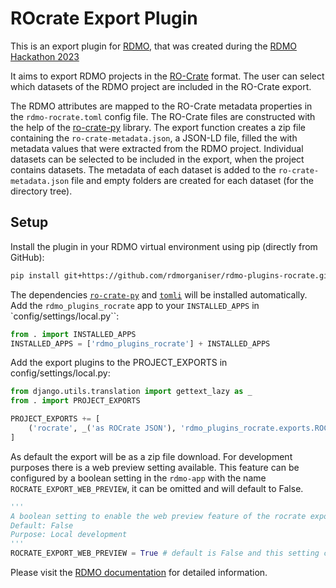 # ROcrate Export Plugin
This is an export plugin for [RDMO](https://github.com/rdmorganiser/rdmo), that was created during the [RDMO Hackathon 2023](https://www.forschungsdaten.org/index.php/RDMO_Hackathon_2023)

It aims to export RDMO projects in the [RO-Crate](https://researchobject.github.io/ro-crate/) format. The user can select which datasets of the RDMO project are included in the RO-Crate export.  

The RDMO attributes are mapped to the RO-Crate metadata properties in the `rdmo-rocrate.toml` config file. The RO-Crate files are constructed with the help of the [ro-crate-py](https://zenodo.org/record/8005944) library.
The export function creates a zip file containing the `ro-crate-metadata.json`, a JSON-LD file, filled the with metadata values that were extracted from the RDMO project. Individual datasets can be selected to be included in the export, when the project contains datasets. The metadata of each dataset is added to the `ro-crate-metadata.json` file and empty folders are created for each dataset (for the directory tree).

## Setup

Install the plugin in your RDMO virtual environment using pip (directly from GitHub):
```bash
pip install git+https://github.com/rdmorganiser/rdmo-plugins-rocrate.git
```
The dependencies [`ro-crate-py`](https://pypi.org/project/rocrate/) and [`tomli`](https://pypi.org/project/tomli/) will be installed automatically.
Add the `rdmo_plugins_rocrate` app to your `INSTALLED_APPS` in `config/settings/local.py``:
```py
from . import INSTALLED_APPS
INSTALLED_APPS = ['rdmo_plugins_rocrate'] + INSTALLED_APPS
```

Add the export plugins to the PROJECT_EXPORTS in config/settings/local.py:
```py
from django.utils.translation import gettext_lazy as _
from . import PROJECT_EXPORTS

PROJECT_EXPORTS += [
    ('rocrate', _('as ROCrate JSON'), 'rdmo_plugins_rocrate.exports.ROCrateExport')
]
```

As default the export will be as a zip file download.
For development purposes there is a web preview setting available. This feature can be configured by a boolean setting in the `rdmo-app` with the name `ROCRATE_EXPORT_WEB_PREVIEW`, it can be omitted and will default to False.
```py
'''
A boolean setting to enable the web preview feature of the rocrate export plugin.
Default: False
Purpose: Local development
'''
ROCRATE_EXPORT_WEB_PREVIEW = True # default is False and this setting can be omitted
```

Please visit the [RDMO documentation](https://rdmo.readthedocs.io/en/latest/plugins/index.html#project-export-plugins) for detailed information.
